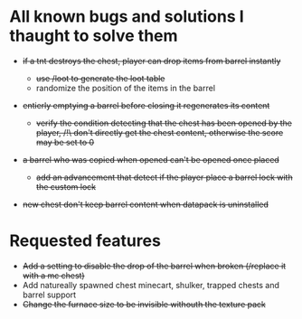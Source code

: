 # All known bugs and solutions I thaught to solve them

- ~~if a tnt destroys the chest, player can drop items from barrel instantly~~
  - ~~use /loot to generate the loot table~~
  - randomize the position of the items in the barrel

- ~~entierly emptying a barrel before closing it regenerates its content~~
  - ~~verify the condition detecting that the chest has been opened by the player, /!\ don't directly get the chest content, otherwise the score may be set to 0~~
- ~~a barrel who was copied when opened can't be opened once placed~~
  - ~~add an advancement that detect if the player place a barrel lock with the custom lock~~
- ~~new chest don't keep barrel content when datapack is uninstalled~~

# Requested features
- ~~Add a setting to disable the drop of the barrel when broken (/replace it with a mc chest)~~
- Add natureally spawned chest minecart, shulker, trapped chests and barrel support
- ~~Change the furnace size to be invisible withouth the texture pack~~

